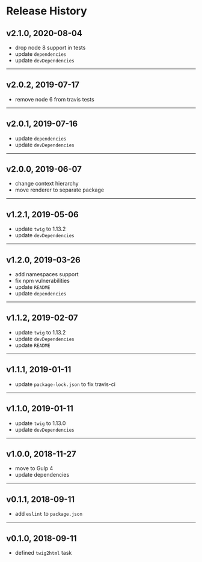 # Release History

## v2.1.0, 2020-08-04
* drop node 8 support in tests
* update `dependencies`
* update `devDependencies`

---

## v2.0.2, 2019-07-17
* remove node 6 from travis tests

---

## v2.0.1, 2019-07-16
* update `dependencies`
* update `devDependencies`

---

## v2.0.0, 2019-06-07
* change context hierarchy
* move renderer to separate package

---

## v1.2.1, 2019-05-06
* update `twig` to 1.13.2
* update `devDependencies`

---

## v1.2.0, 2019-03-26
* add namespaces support
* fix npm vulnerabilities
* update `README`
* update `dependencies`

---

## v1.1.2, 2019-02-07
* update `twig` to 1.13.2
* update `devDependencies`
* update `README`

---

## v1.1.1, 2019-01-11
* update `package-lock.json` to fix travis-ci

---

## v1.1.0, 2019-01-11
* update `twig` to 1.13.0
* update `devDependencies`

---

## v1.0.0, 2018-11-27
* move to Gulp 4
* update dependencies

---

## v0.1.1, 2018-09-11
* add `eslint` to `package.json`

---

## v0.1.0, 2018-09-11
* defined `twig2html` task
